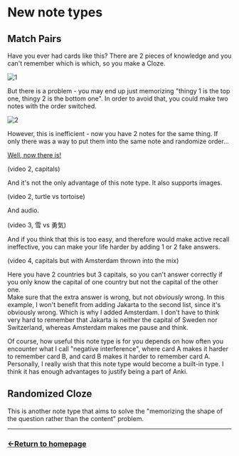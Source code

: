 # New note types

## Match Pairs

Have you ever had cards like this? There are 2 pieces of knowledge and you can't remember which is which, so you make a Cloze.

![1](https://github.com/user-attachments/assets/def904c9-b78b-437f-ac66-d8f0807f155f)

But there is a problem - you may end up just memorizing "thingy 1 is the top one, thingy 2 is the bottom one". In order to avoid that, you could make two notes with the order switched.

![2](https://github.com/user-attachments/assets/8ef6dd0a-6417-4106-a422-10048bd67af6)

However, this is inefficient - now you have 2 notes for the same thing. If only there was a way to put them into the same note and randomize order...

[Well, now there is!](https://ankiweb.net/shared/info/1079148231?cb=1724844470880)

(video 2, capitals)

And it's not the only advantage of this note type. It also supports images.

(video 2, turtle vs tortoise)

And audio.

(video 3, 雪 vs 勇気)

And if you think that this is too easy, and therefore would make active recall ineffective, you can make your life harder by adding 1 or 2 fake answers.

(video 4, capitals but with Amsterdam thrown into the mix)

Here you have 2 countries but 3 capitals, so you can't answer correctly if you only know the capital of one country but not the capital of the other one. <br />
Make sure that the extra answer is wrong, but not *obviously* wrong. In this example, I won't benefit from adding Jakarta to the second list, since it's obviously wrong. Which is why I added Amsterdam. I don't have to think very hard to remember that Jakarta is neither the capital of Sweden nor Switzerland, whereas Amsterdam makes me pause and think.

Of course, how useful this note type is for you depends on how often you encounter what I call "negative interference", where card A makes it harder to remember card B, and card B makes it harder to remember card A. Personally, I really wish that this note type would become a built-in type. I think it has enough advantages to justify being a part of Anki.

## Randomized Cloze

This is another note type that aims to solve the "memorizing the shape of the question rather than the content" problem.

___
### [←Return to homepage](https://expertium.github.io/)

